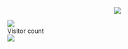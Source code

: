 <!-- ![](https://media0.giphy.com/media/3otPorWLQJq5GmHRtu/giphy.gif)
 -->

<p align="center"> 

 
<picture>
<source 
  srcset="https://github-readme-stats.vercel.app/api?username=emannocum&show_icons=true&theme=dark&count_private=true"
  media="(prefers-color-scheme: dark)"
/>
<source
  srcset="https://github-readme-stats.vercel.app/api?username=emannocum&show_icons=true&count_private=true"
  media="(prefers-color-scheme: light), (prefers-color-scheme: no-preference)"
/>
<img src="https://github-readme-stats.vercel.app/api?username=emannocum&show_icons=true&count_private=true" />
</picture> 

<a href=#><img src="contributions.svg"></a>
  <br>Visitor count<br>
  <img src="https://profile-counter.glitch.me/HiImMadoxx69/count.svg" style ="width: 'auto'"/>
</p>
